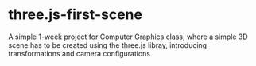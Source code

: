 # three.js-first-scene
A simple 1-week project for Computer Graphics class, where a simple 3D scene has to be created using the three.js libray, introducing transformations and camera configurations
